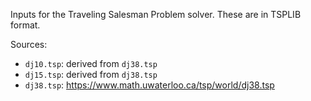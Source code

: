 Inputs for the Traveling Salesman Problem solver. These are in TSPLIB
format.

Sources:

- `dj10.tsp`: derived from `dj38.tsp`
- `dj15.tsp`: derived from `dj38.tsp`
- `dj38.tsp`: <https://www.math.uwaterloo.ca/tsp/world/dj38.tsp>

